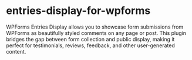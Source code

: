 # entries-display-for-wpforms
WPForms Entries Display allows you to showcase form submissions from WPForms as beautifully styled comments on any page or post. This plugin bridges the gap between form collection and public display, making it perfect for testimonials, reviews, feedback, and other user-generated content.
